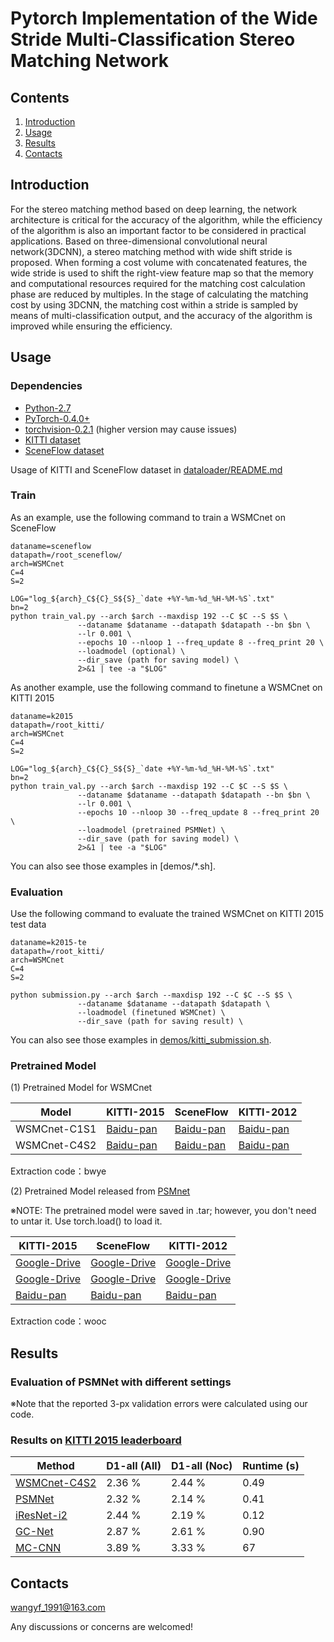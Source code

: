 ﻿# Pytorch Implementation of the Wide Stride Multi-Classification Stereo Matching Network

## Contents

1. [Introduction](#introduction)
2. [Usage](#usage)
3. [Results](#results)
4. [Contacts](#contacts)

## Introduction

For the stereo matching method based on deep learning, the network architecture is critical for the accuracy of the algorithm, while the efficiency of the algorithm is also an important factor to be considered in practical applications. Based on three-dimensional convolutional neural network(3DCNN), a stereo matching method with wide shift stride is proposed. When forming a cost volume with concatenated features, the wide stride is used to shift the right-view feature map so that the memory and computational resources required for the matching cost calculation phase are reduced by multiples. In the stage of calculating the matching cost by using 3DCNN, the matching cost within a stride is sampled by means of multi-classification output, and the accuracy of the algorithm is improved while ensuring the efficiency. 

## Usage

### Dependencies

- [Python-2.7](https://www.python.org/downloads/)
- [PyTorch-0.4.0+](http://pytorch.org)
- [torchvision-0.2.1](http://pytorch.org) (higher version may cause issues)
- [KITTI dataset](http://www.cvlibs.net/datasets/kitti/eval_stereo.php)
- [SceneFlow dataset](https://lmb.informatik.uni-freiburg.de/resources/datasets/SceneFlowDatasets.en.html)

Usage of KITTI and SceneFlow dataset in [dataloader/README.md](dataloader/README.md)

### Train
As an example, use the following command to train a WSMCnet on SceneFlow

```
dataname=sceneflow
datapath=/root_sceneflow/
arch=WSMCnet
C=4
S=2

LOG="log_${arch}_C${C}_S${S}_`date +%Y-%m-%d_%H-%M-%S`.txt"
bn=2
python train_val.py --arch $arch --maxdisp 192 --C $C --S $S \
               --dataname $dataname --datapath $datapath --bn $bn \
               --lr 0.001 \
               --epochs 10 --nloop 1 --freq_update 8 --freq_print 20 \
               --loadmodel (optional) \
               --dir_save (path for saving model) \
               2>&1 | tee -a "$LOG"
```

As another example, use the following command to finetune a WSMCnet on KITTI 2015

```
dataname=k2015
datapath=/root_kitti/
arch=WSMCnet
C=4
S=2

LOG="log_${arch}_C${C}_S${S}_`date +%Y-%m-%d_%H-%M-%S`.txt"
bn=2
python train_val.py --arch $arch --maxdisp 192 --C $C --S $S \
               --dataname $dataname --datapath $datapath --bn $bn \
               --lr 0.001 \
               --epochs 10 --nloop 30 --freq_update 8 --freq_print 20 \
               --loadmodel (pretrained PSMNet) \
               --dir_save (path for saving model) \
               2>&1 | tee -a "$LOG"
```
You can also see those examples in [demos/*.sh].

### Evaluation
Use the following command to evaluate the trained WSMCnet on KITTI 2015 test data

```
dataname=k2015-te
datapath=/root_kitti/
arch=WSMCnet
C=4
S=2

python submission.py --arch $arch --maxdisp 192 --C $C --S $S \
               --dataname $dataname --datapath $datapath \
               --loadmodel (finetuned WSMCnet) \
               --dir_save (path for saving result) \
```

You can also see those examples in [demos/kitti_submission.sh](demos/kitti_submission.sh).

### Pretrained Model

(1) Pretrained Model for WSMCnet

| Model | KITTI-2015 | SceneFlow | KITTI-2012 |
|---|---|---|---|
| WSMCnet-C1S1 | [Baidu-pan](https://pan.baidu.com/s/1gURqG2A2s_hHvPswZ-Y4VQ ) | [Baidu-pan](https://pan.baidu.com/s/1gURqG2A2s_hHvPswZ-Y4VQ )  | [Baidu-pan](https://pan.baidu.com/s/1gURqG2A2s_hHvPswZ-Y4VQ ) |
| WSMCnet-C4S2 | [Baidu-pan](https://pan.baidu.com/s/1gURqG2A2s_hHvPswZ-Y4VQ ) | [Baidu-pan](https://pan.baidu.com/s/1gURqG2A2s_hHvPswZ-Y4VQ )  | [Baidu-pan](https://pan.baidu.com/s/1gURqG2A2s_hHvPswZ-Y4VQ ) |

Extraction code：bwye 



(2) Pretrained Model released from [PSMnet](https://)

※NOTE: The pretrained model were saved in .tar; however, you don't need to untar it. Use torch.load() to load it.

| KITTI-2015 | SceneFlow | KITTI-2012 |
|---|---|---|
| [Google-Drive](https://drive.google.com/file/d/1pHWjmhKMG4ffCrpcsp_MTXMJXhgl3kF9/view?usp=sharing) | [Google-Drive](https://drive.google.com/file/d/1xoqkQ2NXik1TML_FMUTNZJFAHrhLdKZG/view?usp=sharing) | [Google-Drive](https://drive.google.com/file/d/1p4eJ2xDzvQxaqB20A_MmSP9-KORBX1pZ/view)|
| [Google-Drive](https://drive.google.com/file/d/1pHWjmhKMG4ffCrpcsp_MTXMJXhgl3kF9/view?usp=sharing) | [Google-Drive](https://drive.google.com/file/d/1xoqkQ2NXik1TML_FMUTNZJFAHrhLdKZG/view?usp=sharing) | [Google-Drive](https://drive.google.com/file/d/1p4eJ2xDzvQxaqB20A_MmSP9-KORBX1pZ/view)|
| [Baidu-pan](https://pan.baidu.com/s/1ELkSJ7DPuYliKQ-TZwIKXg ) | [Baidu-pan](https://pan.baidu.com/s/1ELkSJ7DPuYliKQ-TZwIKXg )  | [Baidu-pan](https://pan.baidu.com/s/1ELkSJ7DPuYliKQ-TZwIKXg ) |

Extraction code：wooc 

## Results

### Evaluation of PSMNet with different settings

※Note that the reported 3-px validation errors were calculated using our code.

### Results on [KITTI 2015 leaderboard](http://www.cvlibs.net/datasets/kitti/eval_scene_flow.php?benchmark=stereo)

| Method | D1-all (All) | D1-all (Noc)| Runtime (s) |
|---|---|---|---|
| [WSMCnet-C4S2]() | 2.36 % | 2.44 % | 0.49 |
| [PSMNet](https://arxiv.org/abs/1803.08669) | 2.32 % | 2.14 % | 0.41 |
| [iResNet-i2](https://arxiv.org/abs/1712.01039) | 2.44 % | 2.19 % | 0.12 |
| [GC-Net](https://arxiv.org/abs/1703.04309) | 2.87 % | 2.61 % | 0.90 |
| [MC-CNN](https://github.com/jzbontar/mc-cnn) | 3.89 % | 3.33 % | 67 |


## Contacts
wangyf_1991@163.com

Any discussions or concerns are welcomed!
